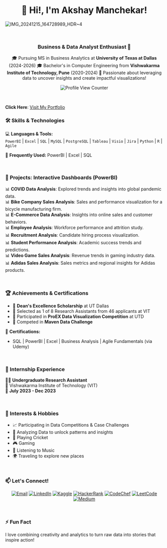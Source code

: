 <h1 align="center">👋 Hi!, I'm Akshay Manchekar!</h1>

![IMG_20241215_164728989_HDR~4](https://github.com/user-attachments/assets/643398bf-e7a6-4dd2-bf74-76253e5876e1)

<br>

<h3 align="center">Business & Data Analyst Enthusiast 🚀</h3>

<p align="center">
🎓 Pursuing MS in Business Analytics at <b>University of Texas at Dallas</b> (2024-2026)  
🎓 Bachelor's in Computer Engineering from <b>Vishwakarma Institute of Technology, Pune</b> (2020-2024)  
🌟 Passionate about leveraging data to uncover insights and create impactful visualizations!  
</p>

<p align="center">
<img src="https://komarev.com/ghpvc/?username=akshaymanchekar&style=flat-square&color=blue" alt="Profile View Counter">
</p>

<br>

**Click Here**: [Visit My Portfolio](https://akshaymanchekar200.wixsite.com/user-1)


### 🛠️ Skills & Technologies
💻 **Languages & Tools:**  
`PowerBI` | `Excel` | `SQL` | `MySQL` | `PostgreSQL` | `Tableau` | `Visio` | `Jira` | `Python` | `R` | `Agile`  

🌟 **Frequently Used:** PowerBI | Excel | SQL  

<br>

### 🚀 Projects: Interactive Dashboards (PowerBI)  
📊 **COVID Data Analysis**: Explored trends and insights into global pandemic data.  
📊 **Bike Company Sales Analysis**: Sales and performance visualization for a bicycle manufacturing firm.  
📊 **E-Commerce Data Analysis**: Insights into online sales and customer behaviors.  
📊 **Employee Analysis**: Workforce performance and attrition study.  
📊 **Recruitment Analysis**: Candidate hiring process visualization.  
📊 **Student Performance Analysis**: Academic success trends and predictions.  
📊 **Video Game Sales Analysis**: Revenue trends in gaming industry data.  
📊 **Adidas Sales Analysis**: Sales metrics and regional insights for Adidas products.  

<br>

### 🏆 Achievements & Certifications
- 🏅 **Dean's Excellence Scholarship** at UT Dallas  
- 🏅 Selected as 1 of 8 Research Assistants from 46 applicants at VIT  
- 🏅 Participated in **ProEX Data Visualization Competition** at UTD  
- 🏅 Competed in **Maven Data Challenge**  

📜 **Certifications:**  
- SQL | PowerBI | Excel | Business Analysis | Agile Fundamentals (via Udemy)  

<br>

### 💼 Internship Experience
👨‍🔬 **Undergraduate Research Assistant**  
📍 Vishwakarma Institute of Technology (VIT)  
📆 **July 2023 - Dec 2023**  

<br>

### 🌟 Interests & Hobbies
- 📈 Participating in Data Competitions & Case Challenges  
- 🎯 Analyzing Data to unlock patterns and insights  
- 🏏 Playing Cricket  
- 🎮 Gaming  
- 🎵 Listening to Music  
- 🌍 Traveling to explore new places  

<br>

### 📫 Let's Connect!
<p align="center">
<a href="mailto:akshay.manchekar2002@gmail.com"><img src="https://img.shields.io/badge/Email-D14836?style=for-the-badge&logo=gmail&logoColor=white" alt="Email"></a>
<a href="https://www.linkedin.com/in/akshaymanchekar"><img src="https://img.shields.io/badge/LinkedIn-0077B5?style=for-the-badge&logo=linkedin&logoColor=white" alt="LinkedIn"></a>
<a href="https://www.kaggle.com/akshaymanchekar"><img src="https://img.shields.io/badge/Kaggle-20BEFF?style=for-the-badge&logo=kaggle&logoColor=white" alt="Kaggle"></a>
<a href="https://www.hackerrank.com/akshay_mancheka1"><img src="https://img.shields.io/badge/HackerRank-2EC866?style=for-the-badge&logo=hackerrank&logoColor=white" alt="HackerRank"></a>
<a href="https://www.codechef.com/users/epic_boss_70"><img src="https://img.shields.io/badge/CodeChef-5B4638?style=for-the-badge&logo=codechef&logoColor=white" alt="CodeChef"></a>
<a href="https://leetcode.com/u/E9oCmxD3Aw/"><img src="https://img.shields.io/badge/LeetCode-FFA116?style=for-the-badge&logo=leetcode&logoColor=white" alt="LeetCode"></a>
<a href="https://medium.com/@akshay.manchekar2002"><img src="https://img.shields.io/badge/Medium-12100E?style=for-the-badge&logo=medium&logoColor=white" alt="Medium"></a>
</p>

<br>

### ⚡ Fun Fact  
I love combining creativity and analytics to turn raw data into stories that inspire action!  

